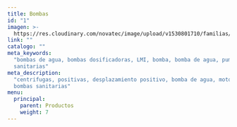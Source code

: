 ```yaml
---
title: Bombas
id: "1"
imagen: >-
  https://res.cloudinary.com/novatec/image/upload/v1530801710/familias/9366d0e70f34a6f1b6209553132f7063-centrifugas-sanitarias.jpg
link: ""
catalogo: ""
meta_keywords:
  "bombas de agua, bombas dosificadoras, LMI, bomba, bomba de agua, pump, bombas
  sanitarias"
meta_description:
  "centrifugas, positivas, desplazamiento positivo, bomba de agua, moto bomba,
  bombas sanitarias"
menu:
  principal:
    parent: Productos
    weight: 7
---
```

